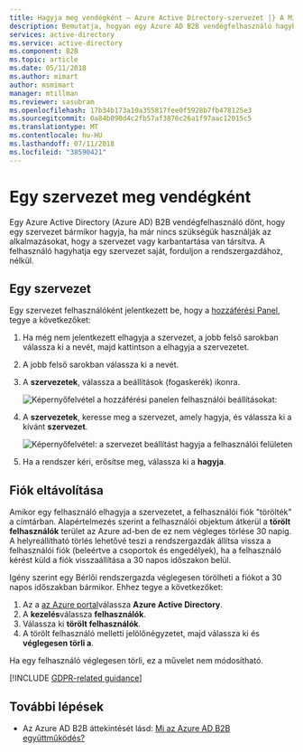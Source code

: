 ```yaml
---
title: Hagyja meg vendégként – Azure Active Directory-szervezet |} A Microsoft Docs
description: Bemutatja, hogyan egy Azure AD B2B vendégfelhasználó hagyhatja egy szervezet a hozzáférési panelen.
services: active-directory
ms.service: active-directory
ms.component: B2B
ms.topic: article
ms.date: 05/11/2018
ms.author: mimart
author: msmimart
manager: mtillman
ms.reviewer: sasubram
ms.openlocfilehash: 17b34b173a10a355817fee0f5928b7fb478125e3
ms.sourcegitcommit: 0a84b090d4c2fb57af3876c26a1f97aac12015c5
ms.translationtype: MT
ms.contentlocale: hu-HU
ms.lasthandoff: 07/11/2018
ms.locfileid: "38590421"
---
```

# <a name="leave-an-organization-as-a-guest-user"></a>Egy szervezet meg vendégként

Egy Azure Active Directory (Azure AD) B2B vendégfelhasználó dönt, hogy egy szervezet bármikor hagyja, ha már nincs szükségük használják az alkalmazásokat, hogy a szervezet vagy karbantartása van társítva. A felhasználó hagyhatja egy szervezet saját, forduljon a rendszergazdához, nélkül.

## <a name="leave-an-organization"></a>Egy szervezet

Egy szervezet felhasználóként jelentkezett be, hogy a [hozzáférési Panel](https://myapps.microsoft.com), tegye a következőket:

1. Ha még nem jelentkezett elhagyja a szervezet, a jobb felső sarokban válassza ki a nevét, majd kattintson a elhagyja a szervezetet.
2. A jobb felső sarokban válassza ki a nevét.
3. A **szervezetek**, válassza a beállítások (fogaskerék) ikonra.
 
   ![Képernyőfelvétel a hozzáférési panelen felhasználói beállításokat:](media/leave-the-organization/UserSettings.png) 

3. A **szervezetek**, keresse meg a szervezet, amely hagyja, és válassza ki a kívánt **szervezet**.

   ![Képernyőfelvétel: a szervezet beállítást hagyja a felhasználói felületen](media/leave-the-organization/LeaveOrg.png)

4. Ha a rendszer kéri, erősítse meg, válassza ki a **hagyja**. 

## <a name="account-removal"></a>Fiók eltávolítása

Amikor egy felhasználó elhagyja a szervezetet, a felhasználói fiók "törölték" a címtárban. Alapértelmezés szerint a felhasználói objektum átkerül a **törölt felhasználók** terület az Azure ad-ben de ez nem végleges törlése 30 napig. A helyreállítható törlés lehetővé teszi a rendszergazdák állítsa vissza a felhasználói fiók (beleértve a csoportok és engedélyek), ha a felhasználó kérést küld a fiók visszaállítása a 30 napos időszakon belül.

Igény szerint egy Bérlői rendszergazda véglegesen törölheti a fiókot a 30 napos időszakban bármikor. Ehhez tegye a következőket:

1. Az a [az Azure portal](https://portal.azure.com)válassza **Azure Active Directory**.
2. A **kezelés**válassza **felhasználók**.
3. Válassza ki **törölt felhasználók**.
4. A törölt felhasználó melletti jelölőnégyzetet, majd válassza ki és **véglegesen törli a**.

Ha egy felhasználó véglegesen törli, ez a művelet nem módosítható.

[!INCLUDE [GDPR-related guidance](../../../includes/gdpr-dsr-and-stp-note.md)]

## <a name="next-steps"></a>További lépések

- Az Azure AD B2B áttekintését lásd: [Mi az Azure AD B2B együttműködés?](what-is-b2b.md)



